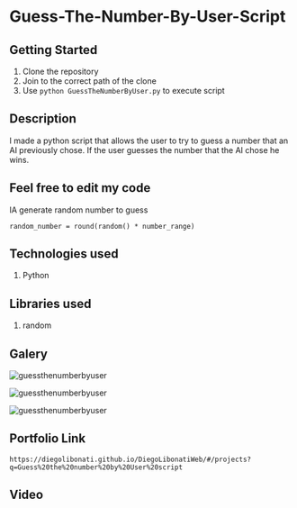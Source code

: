 # Guess-The-Number-By-User-Script

## Getting Started

1. Clone the repository
2. Join to the correct path of the clone
3. Use `python GuessTheNumberByUser.py` to execute script

## Description

I made a python script that allows the user to try to guess a number that an AI previously chose. If the user guesses the number that the AI chose he wins.

## Feel free to edit my code

IA generate random number to guess

```
random_number = round(random() * number_range)
```

## Technologies used

1. Python

## Libraries used

1. random

## Galery

![guessthenumberbyuser](https://raw.githubusercontent.com/DiegoLibonati/DiegoLibonatiWeb/main/data/projects/Python/Imagenes/guessthenumber-0.jpg)

![guessthenumberbyuser](https://raw.githubusercontent.com/DiegoLibonati/DiegoLibonatiWeb/main/data/projects/Python/Imagenes/guessthenumber-1.jpg)

![guessthenumberbyuser](https://raw.githubusercontent.com/DiegoLibonati/DiegoLibonatiWeb/main/data/projects/Python/Imagenes/guessthenumber-2.jpg)

## Portfolio Link

`https://diegolibonati.github.io/DiegoLibonatiWeb/#/projects?q=Guess%20the%20number%20by%20User%20script`

## Video
